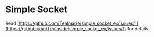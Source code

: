 # Simple Socket
Read [https://github.com/TeaInside/simple_socket_ex/issues/1](https://github.com/TeaInside/simple_socket_ex/issues/1) for details.